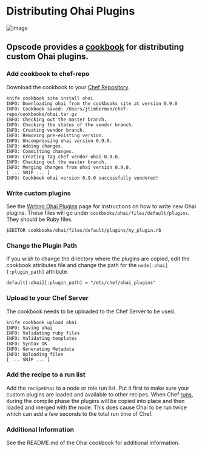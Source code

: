 Distributing Ohai Plugins
=========================

  

![image](../attachments/7897261/24182838.jpg)

Opscode provides a [cookbook](http://cookbooks.opscode.com/cookbooks/ohai) for distributing custom Ohai plugins.
----------------------------------------------------------------------------------------------------------------

  
  

### Add cookbook to chef-repo

Download the cookbook to your [Chef
Repository](Chef%20Repository.html "Chef Repository").

    knife cookbook site install ohai
    INFO: Downloading ohai from the cookbooks site at version 0.9.0
    INFO: Cookbook saved: /Users/jtimberman/chef-repo/cookbooks/ohai.tar.gz
    INFO: Checking out the master branch.
    INFO: Checking the status of the vendor branch.
    INFO: Creating vendor branch.
    INFO: Removing pre-existing version.
    INFO: Uncompressing ohai version 0.9.0.
    INFO: Adding changes.
    INFO: Committing changes.
    INFO: Creating tag chef-vendor-ohai-0.9.0.
    INFO: Checking out the master branch.
    INFO: Merging changes from ohai version 0.9.0.
    [ ... SNIP ... ]
    INFO: Cookbook ohai version 0.9.0 successfully vendored!

### Write custom plugins

See the [Writing Ohai
Plugins](Writing%20Ohai%20Plugins.html "Writing Ohai Plugins") page for
instructions on how to write new Ohai plugins. These files will go under
`cookbooks/ohai/files/default/plugins`. They should be Ruby files.

    $EDITOR cookbooks/ohai/files/default/plugins/my_plugin.rb

### Change the Plugin Path

If you wish to change the directory where the plugins are copied, edit
the cookbook attributes file and change the path for the
`node[:ohai][:plugin_path]` attribute.

    default[:ohai][:plugin_path] = "/etc/chef/ohai_plugins"

### Upload to your Chef Server

The cookbook needs to be uploaded to the Chef Server to be used.

    knife cookbook upload ohai
    INFO: Saving ohai
    INFO: Validating ruby files
    INFO: Validating templates
    INFO: Syntax OK
    INFO: Generating Metadata
    INFO: Uploading files
    [ ... SNIP ... ]

### Add the recipe to a run list

Add the `recipeOhai` to a node or role run list. Put it first to make
sure your custom plugins are loaded and available to other recipes. When
Chef [runs](Anatomy%20of%20a%20Chef%20Run.html "Anatomy of a Chef Run"),
during the compile phase the plugins will be copied into place and then
loaded and merged with the node. This does cause Ohai to be run twice
which can add a few seconds to the total run time of Chef.

### Additional Information

See the README.md of the Ohai cookbook for additional information.   
  
  
  
  

  
